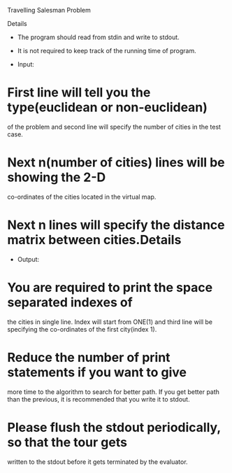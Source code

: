 Travelling Salesman Problem

Details
* The program should read from stdin and write to stdout.
* It is not required to keep track of the running time of program.

* Input:
# First line will tell you the type(euclidean or non-euclidean)
of the problem and second line will specify the number of
cities in the test case.
# Next n(number of cities) lines will be showing the 2-D
co-ordinates of the cities located in the virtual map.
# Next n lines will specify the distance matrix between cities.Details

* Output:
# You are required to print the space separated indexes of
the cities in single line. Index will start from ONE(1) and
third line will be specifying the co-ordinates of the first
city(index 1).
# Reduce the number of print statements if you want to give
more time to the algorithm to search for better path. If you
get better path than the previous, it is recommended that you
write it to stdout.
# Please flush the stdout periodically, so that the tour gets
written to the stdout before it gets terminated by the
evaluator.